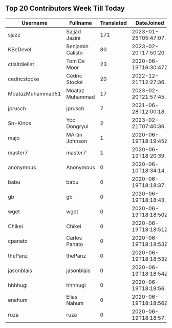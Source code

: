 ## Top 20 Contributors Week Till Today ##
|Username|Fullname|Translated|DateJoined|
|--------|--------|----------|----------|
|sjazz|Sajjad Jazini|171|2023-01-25T05:47:07.|
|KBeDevel|Benjamin Calisto|80|2023-02-20T17:50:20.|
|ctlaltdieliet|Tom De Moor|23|2020-06-19T16:30:47Z|
|cedricstocke|Cédric Stocké|20|2022-12-21T12:27:36.|
|MoatazMuhammad51|Moataz Muhammad|17|2023-02-20T21:57:45.|
|jprusch|jprusch|7|2021-06-28T12:00:18.|
|Sn-Kinos|Yoo Dongryul|2|2023-02-21T07:40:36.|
|majo|MArtin Johnson|1|2020-06-19T18:19:45Z|
|master7|master7|1|2020-06-19T18:20:39.|
|anonymous|Anonymous|0|2020-06-10T18:34:14.|
|babu|babu|0|2020-06-19T18:18:37.|
|gb|gb|0|2020-06-19T18:18:43.|
|wget|wget|0|2020-06-19T18:18:50Z|
|Chikei|Chikei|0|2020-06-19T18:18:51Z|
|cpanato|Carlos Panato|0|2020-06-19T18:18:53Z|
|thePanz|thePanz|0|2020-06-19T18:18:53Z|
|jasonblais|jasonblais|0|2020-06-19T18:18:54Z|
|hhhhugi|hhhhugi|0|2020-06-19T18:18:56.|
|enahum|Elias  Nahum|0|2020-06-19T18:18:56Z|
|ruza|ruza|0|2020-06-19T18:18:57.|
